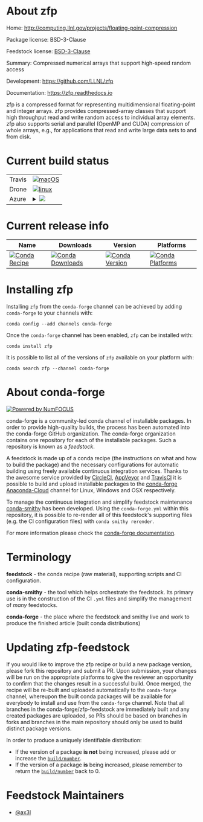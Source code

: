 About zfp
=========

Home: http://computing.llnl.gov/projects/floating-point-compression

Package license: BSD-3-Clause

Feedstock license: [BSD-3-Clause](https://github.com/conda-forge/zfp-feedstock/blob/master/LICENSE.txt)

Summary: Compressed numerical arrays that support high-speed random access

Development: https://github.com/LLNL/zfp

Documentation: https://zfp.readthedocs.io

zfp is a compressed format for representing multidimensional
floating-point and integer arrays. zfp provides compressed-array
classes that support high throughput read and write random access
to individual array elements. zfp also supports serial and
parallel (OpenMP and CUDA) compression of whole arrays, e.g., for
applications that read and write large data sets to and from disk.


Current build status
====================


<table><tr>
    <td>Travis</td>
    <td>
      <a href="https://travis-ci.com/conda-forge/zfp-feedstock">
        <img alt="macOS" src="https://img.shields.io/travis/com/conda-forge/zfp-feedstock/master.svg?label=macOS">
      </a>
    </td>
  </tr><tr>
    <td>Drone</td>
    <td>
      <a href="https://cloud.drone.io/conda-forge/zfp-feedstock">
        <img alt="linux" src="https://img.shields.io/drone/build/conda-forge/zfp-feedstock/master.svg?label=Linux">
      </a>
    </td>
  </tr>
    
  <tr>
    <td>Azure</td>
    <td>
      <details>
        <summary>
          <a href="https://dev.azure.com/conda-forge/feedstock-builds/_build/latest?definitionId=10815&branchName=master">
            <img src="https://dev.azure.com/conda-forge/feedstock-builds/_apis/build/status/zfp-feedstock?branchName=master">
          </a>
        </summary>
        <table>
          <thead><tr><th>Variant</th><th>Status</th></tr></thead>
          <tbody><tr>
              <td>linux_64</td>
              <td>
                <a href="https://dev.azure.com/conda-forge/feedstock-builds/_build/latest?definitionId=10815&branchName=master">
                  <img src="https://dev.azure.com/conda-forge/feedstock-builds/_apis/build/status/zfp-feedstock?branchName=master&jobName=linux&configuration=linux_64_" alt="variant">
                </a>
              </td>
            </tr><tr>
              <td>linux_aarch64</td>
              <td>
                <a href="https://dev.azure.com/conda-forge/feedstock-builds/_build/latest?definitionId=10815&branchName=master">
                  <img src="https://dev.azure.com/conda-forge/feedstock-builds/_apis/build/status/zfp-feedstock?branchName=master&jobName=linux&configuration=linux_aarch64_" alt="variant">
                </a>
              </td>
            </tr><tr>
              <td>linux_ppc64le</td>
              <td>
                <a href="https://dev.azure.com/conda-forge/feedstock-builds/_build/latest?definitionId=10815&branchName=master">
                  <img src="https://dev.azure.com/conda-forge/feedstock-builds/_apis/build/status/zfp-feedstock?branchName=master&jobName=linux&configuration=linux_ppc64le_" alt="variant">
                </a>
              </td>
            </tr><tr>
              <td>osx_64</td>
              <td>
                <a href="https://dev.azure.com/conda-forge/feedstock-builds/_build/latest?definitionId=10815&branchName=master">
                  <img src="https://dev.azure.com/conda-forge/feedstock-builds/_apis/build/status/zfp-feedstock?branchName=master&jobName=osx&configuration=osx_64_" alt="variant">
                </a>
              </td>
            </tr><tr>
              <td>osx_arm64</td>
              <td>
                <a href="https://dev.azure.com/conda-forge/feedstock-builds/_build/latest?definitionId=10815&branchName=master">
                  <img src="https://dev.azure.com/conda-forge/feedstock-builds/_apis/build/status/zfp-feedstock?branchName=master&jobName=osx&configuration=osx_arm64_" alt="variant">
                </a>
              </td>
            </tr><tr>
              <td>win_64</td>
              <td>
                <a href="https://dev.azure.com/conda-forge/feedstock-builds/_build/latest?definitionId=10815&branchName=master">
                  <img src="https://dev.azure.com/conda-forge/feedstock-builds/_apis/build/status/zfp-feedstock?branchName=master&jobName=win&configuration=win_64_" alt="variant">
                </a>
              </td>
            </tr>
          </tbody>
        </table>
      </details>
    </td>
  </tr>
</table>

Current release info
====================

| Name | Downloads | Version | Platforms |
| --- | --- | --- | --- |
| [![Conda Recipe](https://img.shields.io/badge/recipe-zfp-green.svg)](https://anaconda.org/conda-forge/zfp) | [![Conda Downloads](https://img.shields.io/conda/dn/conda-forge/zfp.svg)](https://anaconda.org/conda-forge/zfp) | [![Conda Version](https://img.shields.io/conda/vn/conda-forge/zfp.svg)](https://anaconda.org/conda-forge/zfp) | [![Conda Platforms](https://img.shields.io/conda/pn/conda-forge/zfp.svg)](https://anaconda.org/conda-forge/zfp) |

Installing zfp
==============

Installing `zfp` from the `conda-forge` channel can be achieved by adding `conda-forge` to your channels with:

```
conda config --add channels conda-forge
```

Once the `conda-forge` channel has been enabled, `zfp` can be installed with:

```
conda install zfp
```

It is possible to list all of the versions of `zfp` available on your platform with:

```
conda search zfp --channel conda-forge
```


About conda-forge
=================

[![Powered by NumFOCUS](https://img.shields.io/badge/powered%20by-NumFOCUS-orange.svg?style=flat&colorA=E1523D&colorB=007D8A)](http://numfocus.org)

conda-forge is a community-led conda channel of installable packages.
In order to provide high-quality builds, the process has been automated into the
conda-forge GitHub organization. The conda-forge organization contains one repository
for each of the installable packages. Such a repository is known as a *feedstock*.

A feedstock is made up of a conda recipe (the instructions on what and how to build
the package) and the necessary configurations for automatic building using freely
available continuous integration services. Thanks to the awesome service provided by
[CircleCI](https://circleci.com/), [AppVeyor](https://www.appveyor.com/)
and [TravisCI](https://travis-ci.com/) it is possible to build and upload installable
packages to the [conda-forge](https://anaconda.org/conda-forge)
[Anaconda-Cloud](https://anaconda.org/) channel for Linux, Windows and OSX respectively.

To manage the continuous integration and simplify feedstock maintenance
[conda-smithy](https://github.com/conda-forge/conda-smithy) has been developed.
Using the ``conda-forge.yml`` within this repository, it is possible to re-render all of
this feedstock's supporting files (e.g. the CI configuration files) with ``conda smithy rerender``.

For more information please check the [conda-forge documentation](https://conda-forge.org/docs/).

Terminology
===========

**feedstock** - the conda recipe (raw material), supporting scripts and CI configuration.

**conda-smithy** - the tool which helps orchestrate the feedstock.
                   Its primary use is in the construction of the CI ``.yml`` files
                   and simplify the management of *many* feedstocks.

**conda-forge** - the place where the feedstock and smithy live and work to
                  produce the finished article (built conda distributions)


Updating zfp-feedstock
======================

If you would like to improve the zfp recipe or build a new
package version, please fork this repository and submit a PR. Upon submission,
your changes will be run on the appropriate platforms to give the reviewer an
opportunity to confirm that the changes result in a successful build. Once
merged, the recipe will be re-built and uploaded automatically to the
`conda-forge` channel, whereupon the built conda packages will be available for
everybody to install and use from the `conda-forge` channel.
Note that all branches in the conda-forge/zfp-feedstock are
immediately built and any created packages are uploaded, so PRs should be based
on branches in forks and branches in the main repository should only be used to
build distinct package versions.

In order to produce a uniquely identifiable distribution:
 * If the version of a package **is not** being increased, please add or increase
   the [``build/number``](https://conda.io/docs/user-guide/tasks/build-packages/define-metadata.html#build-number-and-string).
 * If the version of a package **is** being increased, please remember to return
   the [``build/number``](https://conda.io/docs/user-guide/tasks/build-packages/define-metadata.html#build-number-and-string)
   back to 0.

Feedstock Maintainers
=====================

* [@ax3l](https://github.com/ax3l/)

